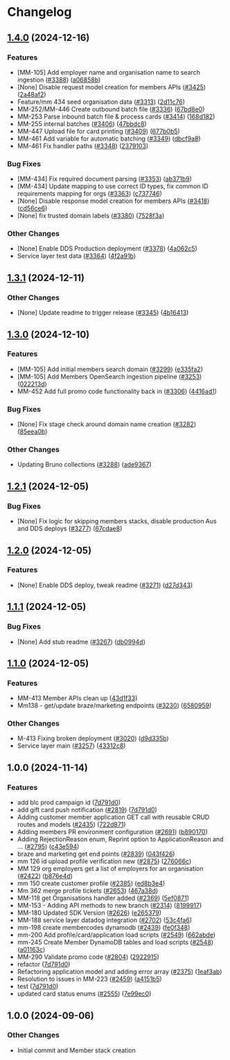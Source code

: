 # Changelog

## [1.4.0](https://github.com/bluelightcard/BlueLightCard-2.0/compare/bluelightcard/members-v1.3.1...bluelightcard/members-v1.4.0) (2024-12-16)


### Features

* [MM-105] Add employer name and organisation name to search ingestion ([#3388](https://github.com/bluelightcard/BlueLightCard-2.0/issues/3388)) ([a06858b](https://github.com/bluelightcard/BlueLightCard-2.0/commit/a06858b5b71d9cdedd17483e9bbbe09da79dc3bc))
* [None] Disable request model creation for members APIs ([#3425](https://github.com/bluelightcard/BlueLightCard-2.0/issues/3425)) ([2a48af2](https://github.com/bluelightcard/BlueLightCard-2.0/commit/2a48af29f9b4150af54b76e244e40c826cac96ff))
* Feature/mm 434 seed organisation data ([#3313](https://github.com/bluelightcard/BlueLightCard-2.0/issues/3313)) ([2d11c76](https://github.com/bluelightcard/BlueLightCard-2.0/commit/2d11c76549091cab9cb0b9838b10d82d26101fc6))
* MM-252/MM-446 Create outbound batch file ([#3336](https://github.com/bluelightcard/BlueLightCard-2.0/issues/3336)) ([67bd8e0](https://github.com/bluelightcard/BlueLightCard-2.0/commit/67bd8e0fafd53cef35589280d31ced4c78391bb2))
* MM-253 Parse inbound batch file  & process cards ([#3414](https://github.com/bluelightcard/BlueLightCard-2.0/issues/3414)) ([168d182](https://github.com/bluelightcard/BlueLightCard-2.0/commit/168d18273f8eb702c3209cda7a15d53c1d961fcb))
* MM-255 internal batches ([#3406](https://github.com/bluelightcard/BlueLightCard-2.0/issues/3406)) ([47bbdc8](https://github.com/bluelightcard/BlueLightCard-2.0/commit/47bbdc8842dc6d345762984175f3d2329674d196))
* MM-447 Upload file for card printing ([#3409](https://github.com/bluelightcard/BlueLightCard-2.0/issues/3409)) ([677b0b5](https://github.com/bluelightcard/BlueLightCard-2.0/commit/677b0b5b11aecacd845e9c0c4dab74cf8112097e))
* MM-461 Add variable for automatic batching ([#3349](https://github.com/bluelightcard/BlueLightCard-2.0/issues/3349)) ([dbcf9a8](https://github.com/bluelightcard/BlueLightCard-2.0/commit/dbcf9a8915b928bab18431fd2eff20bf8f98e3c1))
* MM-461 Fix handler paths ([#3348](https://github.com/bluelightcard/BlueLightCard-2.0/issues/3348)) ([2379103](https://github.com/bluelightcard/BlueLightCard-2.0/commit/2379103d81230183c371c3d976a44f80f532ac62))


### Bug Fixes

* [MM-434] Fix required document parsing ([#3353](https://github.com/bluelightcard/BlueLightCard-2.0/issues/3353)) ([ab371b9](https://github.com/bluelightcard/BlueLightCard-2.0/commit/ab371b92e0bc6f0416b6cb557c15bd1c4e300fc0))
* [MM-434] Update mapping to use correct ID types, fix common ID requirements mapping for orgs ([#3363](https://github.com/bluelightcard/BlueLightCard-2.0/issues/3363)) ([c737746](https://github.com/bluelightcard/BlueLightCard-2.0/commit/c737746cc49a024afec2b754828fc382ca0ddc76))
* [None] Disable response model creation for members APIs ([#3418](https://github.com/bluelightcard/BlueLightCard-2.0/issues/3418)) ([cd56ce6](https://github.com/bluelightcard/BlueLightCard-2.0/commit/cd56ce6c91446f505db0a4eb60131c528f5d454c))
* [None] fix trusted domain labels ([#3380](https://github.com/bluelightcard/BlueLightCard-2.0/issues/3380)) ([7528f3a](https://github.com/bluelightcard/BlueLightCard-2.0/commit/7528f3a947dc4cdeec8d04d6dd46c059e919650f))


### Other Changes

* [None] Enable DDS Production deployment ([#3378](https://github.com/bluelightcard/BlueLightCard-2.0/issues/3378)) ([4a062c5](https://github.com/bluelightcard/BlueLightCard-2.0/commit/4a062c536038f9434a82a387e8576d97065d08f2))
* Service layer test data ([#3364](https://github.com/bluelightcard/BlueLightCard-2.0/issues/3364)) ([4f2a91b](https://github.com/bluelightcard/BlueLightCard-2.0/commit/4f2a91b27610175b496b13e17e68415ea00fc19f))

## [1.3.1](https://github.com/bluelightcard/BlueLightCard-2.0/compare/bluelightcard/members-v1.3.0...bluelightcard/members-v1.3.1) (2024-12-11)


### Other Changes

* [None] Update readme to trigger release ([#3345](https://github.com/bluelightcard/BlueLightCard-2.0/issues/3345)) ([4b16413](https://github.com/bluelightcard/BlueLightCard-2.0/commit/4b16413c065737f5829beacdb79782dc64f885fb))

## [1.3.0](https://github.com/bluelightcard/BlueLightCard-2.0/compare/bluelightcard/members-v1.2.1...bluelightcard/members-v1.3.0) (2024-12-10)


### Features

* [MM-105] Add initial members search domain ([#3299](https://github.com/bluelightcard/BlueLightCard-2.0/issues/3299)) ([e335fa2](https://github.com/bluelightcard/BlueLightCard-2.0/commit/e335fa2243129236c4f41223ad8e0c9cf723e701))
* [MM-105] Add Members OpenSearch ingestion pipeline ([#3253](https://github.com/bluelightcard/BlueLightCard-2.0/issues/3253)) ([022213d](https://github.com/bluelightcard/BlueLightCard-2.0/commit/022213d56b8ce63dd15cb84fc3de81e801ce5c01))
* MM-452 Add full promo code functionality back in ([#3306](https://github.com/bluelightcard/BlueLightCard-2.0/issues/3306)) ([4416ad1](https://github.com/bluelightcard/BlueLightCard-2.0/commit/4416ad10c6581dd8720e7d8157cfbeef36f3c409))


### Bug Fixes

* [None] Fix stage check around domain name creation ([#3282](https://github.com/bluelightcard/BlueLightCard-2.0/issues/3282)) ([85eea0b](https://github.com/bluelightcard/BlueLightCard-2.0/commit/85eea0b11939b46b948949e7d4d73f0b5a374b0a))


### Other Changes

* Updating Bruno collections ([#3288](https://github.com/bluelightcard/BlueLightCard-2.0/issues/3288)) ([ade9367](https://github.com/bluelightcard/BlueLightCard-2.0/commit/ade9367a9e7428b558436ab29f11096237d3554c))

## [1.2.1](https://github.com/bluelightcard/BlueLightCard-2.0/compare/bluelightcard/members-v1.2.0...bluelightcard/members-v1.2.1) (2024-12-05)


### Bug Fixes

* [None] Fix logic for skipping members stacks, disable production Aus and DDS deploys ([#3277](https://github.com/bluelightcard/BlueLightCard-2.0/issues/3277)) ([67cdae8](https://github.com/bluelightcard/BlueLightCard-2.0/commit/67cdae8843eb64506686cb94fb8eb68812562c95))

## [1.2.0](https://github.com/bluelightcard/BlueLightCard-2.0/compare/bluelightcard/members-v1.1.1...bluelightcard/members-v1.2.0) (2024-12-05)


### Features

* [None] Enable DDS deploy, tweak readme ([#3271](https://github.com/bluelightcard/BlueLightCard-2.0/issues/3271)) ([d27d343](https://github.com/bluelightcard/BlueLightCard-2.0/commit/d27d343777511b07eebfe9978738f4121c992729))

## [1.1.1](https://github.com/bluelightcard/BlueLightCard-2.0/compare/bluelightcard/members-v1.1.0...bluelightcard/members-v1.1.1) (2024-12-05)


### Bug Fixes

* [None] Add stub readme ([#3267](https://github.com/bluelightcard/BlueLightCard-2.0/issues/3267)) ([db0994d](https://github.com/bluelightcard/BlueLightCard-2.0/commit/db0994dbf7a130e676bc4e9e9d2401d386d257a7))

## [1.1.0](https://github.com/bluelightcard/BlueLightCard-2.0/compare/bluelightcard/members-v1.0.0...bluelightcard/members-v1.1.0) (2024-12-05)


### Features

* MM-413 Member APIs clean up ([43d1f33](https://github.com/bluelightcard/BlueLightCard-2.0/commit/43d1f33932a947d192451745321d7663a4949e4c))
* Mm138 - get/update braze/marketing endpoints ([#3230](https://github.com/bluelightcard/BlueLightCard-2.0/issues/3230)) ([6580959](https://github.com/bluelightcard/BlueLightCard-2.0/commit/6580959cb573796fae4aa317248cbb303aa9dc40))


### Other Changes

* M-413 Fixing broken deployment ([#3020](https://github.com/bluelightcard/BlueLightCard-2.0/issues/3020)) ([d9d335b](https://github.com/bluelightcard/BlueLightCard-2.0/commit/d9d335b439f4e343500d73a72a9b688bda37be3f))
* Service layer main ([#3257](https://github.com/bluelightcard/BlueLightCard-2.0/issues/3257)) ([43312c8](https://github.com/bluelightcard/BlueLightCard-2.0/commit/43312c8136fbe265d395e8e56e45004d7b3f9bfb))

## 1.0.0 (2024-11-14)


### Features

* add blc prod campaign id ([7d791d0](https://github.com/bluelightcard/BlueLightCard-2.0/commit/7d791d092ee9735f6b11f9b483a612ae68311434))
* add gift card push notification ([#2819](https://github.com/bluelightcard/BlueLightCard-2.0/issues/2819)) ([7d791d0](https://github.com/bluelightcard/BlueLightCard-2.0/commit/7d791d092ee9735f6b11f9b483a612ae68311434))
* Adding customer member application GET call with reusable CRUD routes and models ([#2435](https://github.com/bluelightcard/BlueLightCard-2.0/issues/2435)) ([722d871](https://github.com/bluelightcard/BlueLightCard-2.0/commit/722d871d091298adc65407d21e3850b788515cad))
* Adding members PR environment configuration ([#2691](https://github.com/bluelightcard/BlueLightCard-2.0/issues/2691)) ([b890170](https://github.com/bluelightcard/BlueLightCard-2.0/commit/b89017012395eb0665f474f6276da3be2ad81287))
* Adding RejectionReason enum, Reprint option to ApplicationReason and … ([#2795](https://github.com/bluelightcard/BlueLightCard-2.0/issues/2795)) ([c43e594](https://github.com/bluelightcard/BlueLightCard-2.0/commit/c43e5946d8c2ba15db080971b661fc25331b3df8))
* braze and marketing get end points ([#2839](https://github.com/bluelightcard/BlueLightCard-2.0/issues/2839)) ([043f426](https://github.com/bluelightcard/BlueLightCard-2.0/commit/043f4267d72c881f237ded1105486d725e4e1320))
* mm 126 id upload profile verification new ([#2875](https://github.com/bluelightcard/BlueLightCard-2.0/issues/2875)) ([276066c](https://github.com/bluelightcard/BlueLightCard-2.0/commit/276066cfa6c005979f07403473a572631693a4aa))
* MM 129 org employers get a list of employers for an organisation ([#2422](https://github.com/bluelightcard/BlueLightCard-2.0/issues/2422)) ([b876e4d](https://github.com/bluelightcard/BlueLightCard-2.0/commit/b876e4d272045a074ff5a5282083be4180c86927))
* mm 150 create customer profile ([#2385](https://github.com/bluelightcard/BlueLightCard-2.0/issues/2385)) ([ed8b3e4](https://github.com/bluelightcard/BlueLightCard-2.0/commit/ed8b3e4c2af98833354ae0d3dcfdf5c9a7ee9d51))
* Mm 362 merge profile tickets ([#2653](https://github.com/bluelightcard/BlueLightCard-2.0/issues/2653)) ([467a38d](https://github.com/bluelightcard/BlueLightCard-2.0/commit/467a38df1a46d1bc515500b912297452274d30ae))
* MM-118 get Organisations handler added ([#2369](https://github.com/bluelightcard/BlueLightCard-2.0/issues/2369)) ([5ef0871](https://github.com/bluelightcard/BlueLightCard-2.0/commit/5ef08714f88b842d2a01fbc0af4299078b27ff50))
* MM-153 - Adding API methods to new branch ([#2314](https://github.com/bluelightcard/BlueLightCard-2.0/issues/2314)) ([8199917](https://github.com/bluelightcard/BlueLightCard-2.0/commit/81999178a050bd5341f8ea00a2cb060b499c8be1))
* MM-180 Updated SDK Version ([#2626](https://github.com/bluelightcard/BlueLightCard-2.0/issues/2626)) ([e265379](https://github.com/bluelightcard/BlueLightCard-2.0/commit/e265379aad8f7a5ed312b771687b125acf73cb17))
* MM-188 service layer datadog integration ([#2702](https://github.com/bluelightcard/BlueLightCard-2.0/issues/2702)) ([53c4fa6](https://github.com/bluelightcard/BlueLightCard-2.0/commit/53c4fa6e34ea645dbb70d4affb7c0cdc3dce2fd1))
* mm-198 create membercodes dynamodb ([#2439](https://github.com/bluelightcard/BlueLightCard-2.0/issues/2439)) ([fe0f348](https://github.com/bluelightcard/BlueLightCard-2.0/commit/fe0f3489c6667e9db9672e3fa6671a3e23c9073d))
* mm-200 Add profile/card/application load scripts ([#2549](https://github.com/bluelightcard/BlueLightCard-2.0/issues/2549)) ([662abde](https://github.com/bluelightcard/BlueLightCard-2.0/commit/662abde05b957a85563b14fdac3e43376867a7b0))
* mm-245 Create Member DynamoDB tables and load scripts ([#2548](https://github.com/bluelightcard/BlueLightCard-2.0/issues/2548)) ([a01163c](https://github.com/bluelightcard/BlueLightCard-2.0/commit/a01163c99c18928c1dd2ae54a132da3f15cfcbcf))
* MM-290 Validate promo code ([#2804](https://github.com/bluelightcard/BlueLightCard-2.0/issues/2804)) ([2922915](https://github.com/bluelightcard/BlueLightCard-2.0/commit/29229157eb16538ce1935dd4c81e5abffeef3114))
* refactor ([7d791d0](https://github.com/bluelightcard/BlueLightCard-2.0/commit/7d791d092ee9735f6b11f9b483a612ae68311434))
* Refactoring application model and adding error array ([#2375](https://github.com/bluelightcard/BlueLightCard-2.0/issues/2375)) ([1eaf3ab](https://github.com/bluelightcard/BlueLightCard-2.0/commit/1eaf3ab9d1368599b0301328496d6d6be1c0a71d))
* Resolution to issues in MM-223 ([#2459](https://github.com/bluelightcard/BlueLightCard-2.0/issues/2459)) ([a4151b5](https://github.com/bluelightcard/BlueLightCard-2.0/commit/a4151b531350f8fcfcd915c8a18c9736c931cb29))
* test ([7d791d0](https://github.com/bluelightcard/BlueLightCard-2.0/commit/7d791d092ee9735f6b11f9b483a612ae68311434))
* updated card status enums ([#2555](https://github.com/bluelightcard/BlueLightCard-2.0/issues/2555)) ([7e99ec0](https://github.com/bluelightcard/BlueLightCard-2.0/commit/7e99ec0570039ce87bbe27e34a8626c1404b6b6f))

## 1.0.0 (2024-09-06)

### Other Changes

* Initial commit and Member stack creation
